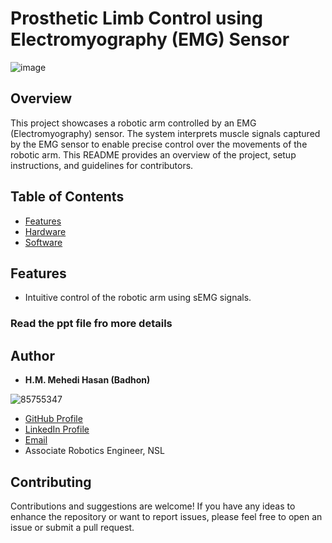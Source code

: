 
# Prosthetic Limb Control using Electromyography (EMG) Sensor
![image](https://github.com/hm-badhon/Prosthetic-Limb-Control-using-Electromyography-EMG-Sensor/assets/85755347/039e981f-9bc9-47b5-b6ef-b238b192ef17)


## Overview

This project showcases a robotic arm controlled by an EMG (Electromyography) sensor. The system interprets muscle signals captured by the EMG sensor to enable precise control over the movements of the robotic arm. This README provides an overview of the project, setup instructions, and guidelines for contributors.

## Table of Contents

- [Features](#features)
- [Hardware](#hardware)
- [Software](#software)

## Features

- Intuitive control of the robotic arm using sEMG signals.

### Read the ppt file fro more details


## Author

- **H.M. Mehedi Hasan (Badhon)**

![85755347](https://github.com/hm-badhon/Natural_Language_Processing_NLP_with_hmb/assets/85755347/1c4c9b08-71fe-463d-8117-cc2b23acb3d9)

  - [GitHub Profile](https://github.com/hm-badhon)
  - [LinkedIn Profile](https://bd.linkedin.com/in/h-m-mehedi-hasan-575563159)
  - [Email](mailto:h.m.badhoneee@gmail.com)
  - Associate Robotics Engineer, NSL
    
## Contributing

Contributions and suggestions are welcome! If you have any ideas to enhance the repository or want to report issues, please feel free to open an issue or submit a pull request.

